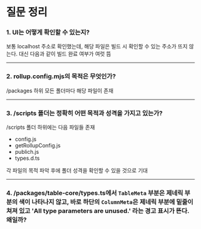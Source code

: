# 질문 정리

### 1. UI는 어떻게 확인할 수 있는지? 
보통 localhost 주소로 확인했는데, 해당 파일은 빌드 시 확인할 수 있는 주소가 뜨지 않는다. 대신 다음과 같이 빌드 완료 여부가 여럿 뜸

----


### 2. rollup.config.mjs의 목적은 무엇인가?
/packages 하위 모든 폴더마다 해당 파일이 존재

----


### 3. /scripts 폴더는 정확히 어떤 목적과 성격을 가지고 있는가?
/scripts 폴더 하위에는 다음 파일들 존재
- config.js
- getRollupConfig.js
- publich.js
- types.d.ts

각 파일의 목적 파악 후에 폴더 성격을 확인할 수 있을 것으로 기대

----

### 4. /packages/table-core/types.ts에서 `TableMeta` 부분은  제네릭 부분의 색이 나타나지 않고, 바로 하단의 `ColumnMeta`은 제네릭 부분에 밑줄이 쳐져 있고 'All type parameters are unused.' 라는 경고 표시가 뜬다. 왜일까?